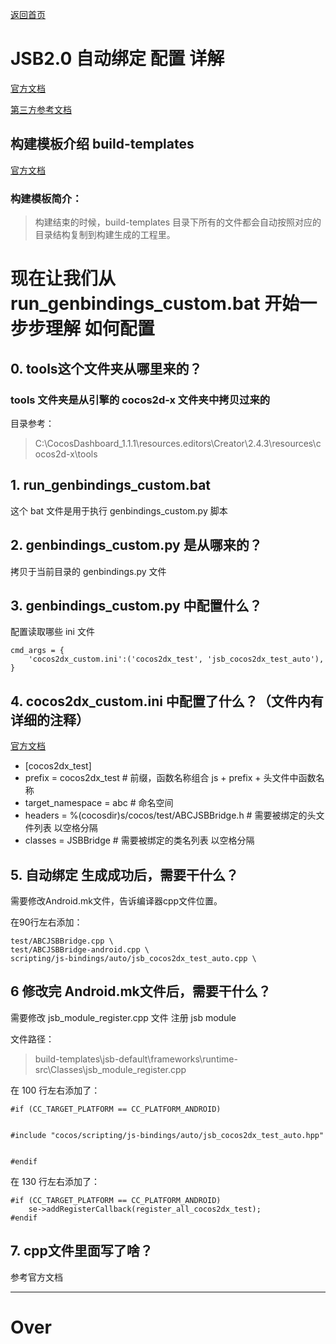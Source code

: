 [返回首页](../README.md)

# JSB2.0 自动绑定 配置 详解
[官方文档](https://docs.cocos.com/creator/2.4/manual/zh/advanced-topics/jsb-auto-binding.html)

[第三方参考文档](https://blog.csdn.net/springleaf2/article/details/122690211)

## 构建模板介绍 build-templates
[官方文档](https://docs.cocos.com/creator/2.4/manual/zh/publish/custom-project-build-template.html)
### 构建模板简介：
> 构建结束的时候，build-templates 目录下所有的文件都会自动按照对应的目录结构复制到构建生成的工程里。

# 现在让我们从 run_genbindings_custom.bat 开始一步步理解 如何配置

## 0. tools这个文件夹从哪里来的？
### tools 文件夹是从引擎的 cocos2d-x 文件夹中拷贝过来的

目录参考：
> C:\CocosDashboard_1.1.1\resources\.editors\Creator\2.4.3\resources\cocos2d-x\tools

## 1. run_genbindings_custom.bat
这个 bat 文件是用于执行 genbindings_custom.py 脚本

## 2. genbindings_custom.py 是从哪来的？

拷贝于当前目录的 genbindings.py 文件

## 3. genbindings_custom.py 中配置什么？
配置读取哪些 ini 文件
```
cmd_args = {
    'cocos2dx_custom.ini':('cocos2dx_test', 'jsb_cocos2dx_test_auto'),
}
```

## 4. cocos2dx_custom.ini 中配置了什么？（文件内有详细的注释）
 [官方文档](https://docs.cocos.com/creator/2.4/manual/zh/advanced-topics/JSB2.0-learning.html#%E9%85%8D%E7%BD%AE%E6%A8%A1%E5%9D%97-ini-%E6%96%87%E4%BB%B6)

- [cocos2dx_test] 
- prefix = cocos2dx_test \# 前缀，函数名称组合 js + prefix + 头文件中函数名称
- target_namespace = abc \# 命名空间
- headers = %(cocosdir)s/cocos/test/ABCJSBBridge.h \# 需要被绑定的头文件列表 以空格分隔
- classes = JSBBridge \# 需要被绑定的类名列表 以空格分隔

## 5. 自动绑定 生成成功后，需要干什么？
需要修改Android.mk文件，告诉编译器cpp文件位置。

在90行左右添加：
```
test/ABCJSBBridge.cpp \
test/ABCJSBBridge-android.cpp \
scripting/js-bindings/auto/jsb_cocos2dx_test_auto.cpp \
```
## 6 修改完 Android.mk文件后，需要干什么？
需要修改 jsb_module_register.cpp 文件 注册 jsb module

文件路径：
> build-templates\jsb-default\frameworks\runtime-src\Classes\jsb_module_register.cpp

在 100 行左右添加了：
```
#if (CC_TARGET_PLATFORM == CC_PLATFORM_ANDROID)


#include "cocos/scripting/js-bindings/auto/jsb_cocos2dx_test_auto.hpp"


#endif
```
在 130 行左右添加了：
```
#if (CC_TARGET_PLATFORM == CC_PLATFORM_ANDROID)
    se->addRegisterCallback(register_all_cocos2dx_test);
#endif
```

## 7. cpp文件里面写了啥？
参考官方文档

---
# Over